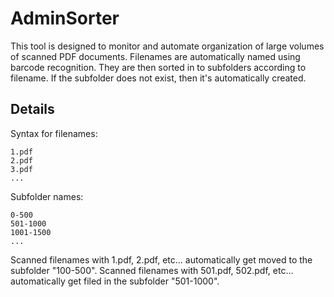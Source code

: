 # AdminSorter
This tool is designed to monitor and automate organization of large volumes of scanned PDF documents.
Filenames are automatically named using barcode recognition.  They are then sorted in to subfolders according to filename.  If the subfolder does not exist, then it's automatically created.

## Details
Syntax for filenames:
```
1.pdf
2.pdf
3.pdf
...
```

Subfolder names:
```
0-500
501-1000
1001-1500
...
```
Scanned filenames with 1.pdf, 2.pdf, etc... automatically get moved to the subfolder "100-500".
Scanned filenames with 501.pdf, 502.pdf, etc... automatically get filed in the subfolder "501-1000".

